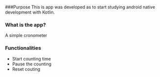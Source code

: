 ###Purpose
This is app was developed as to start studying android native development with Kotlin.

### What is the app?
A simple cronometer

### Functionalities
- Start counting time
- Pause the counting
- Reset couting